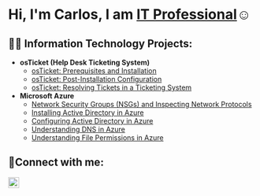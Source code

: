 <h1>Hi, I'm Carlos, I am <a href="www.linkedin.com/in/carlos-ramirez-323139178">IT Professional</a>☺</h1>

<h2>👨‍💻 Information Technology Projects:</h2>

- <b>osTicket (Help Desk Ticketing System)</b>
  - [osTicket: Prerequisites and Installation](https://github.com/CarlosARamirezIT/osticket-prereqs)
  - [osTicket: Post-Installation Configuration](https://github.com/CarlosARamirezIT/post-install-config)
  - [osTicket: Resolving Tickets in a Ticketing System](https://github.com/CarlosARamirezIT/ticket-lifecycle)
- <b>Microsoft Azure</b>
  - [Network Security Groups (NSGs) and Inspecting Network Protocols](https://github.com/CarlosARamirezIT/azure-network-protocols)
  - [Installing Active Directory in Azure](https://github.com/ErnestoAPantoja/install-ad)
  - [Configuring Active Directory in Azure](https://github.com/CarlosARamirezIT/configure-ad/tree/main)
  - [Understanding DNS in Azure](https://github.com/CarlosARamirezIT/intuition-dns)
  - [Understanding File Permissions in Azure](https://github.com/CarlosARamirezIT/file-permissions)

<h2>🤳Connect with me:</h2>

[<img align="left" alt="Josh | LinkedIn" width="22px" src="https://cdn.jsdelivr.net/npm/simple-icons@v3/icons/linkedin.svg" />][linkedin]

[linkedin]: www.linkedin.com/in/carlos-ramirez-323139178
